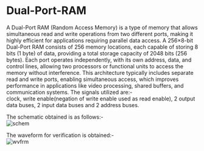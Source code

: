 # Dual-Port-RAM  
A Dual-Port RAM (Random Access Memory) is a type of memory that allows simultaneous read and write operations from two different ports, making it highly efficient for applications requiring parallel data access. A 256×8-bit Dual-Port RAM consists of 256 memory locations, each capable of storing 8 bits (1 byte) of data, providing a total storage capacity of 2048 bits (256 bytes).
Each port operates independently, with its own address, data, and control lines, allowing two processors or functional units to access the memory without interference. This architecture typically includes separate read and write ports, enabling simultaneous access, which improves performance in applications like video processing, shared buffers, and communication systems.
The signals utilized are:-  
clock, write enable(negation of write enable used as read enable), 2 output data buses, 2 input data buses and 2 address buses.    

The schematic obtained is as follows:-  
![schem](https://github.com/user-attachments/assets/613d43f8-fc9d-4a98-9319-82816f322936)  

The waveform for verification is obtained:-  
![wvfrm](https://github.com/user-attachments/assets/f0c5885b-6cc2-49a1-bef3-ebab69ac0df3)
